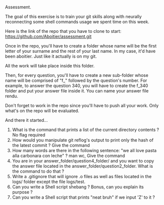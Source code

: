 Assessment.

The goal of this exercise is to train your git skills along with neurally reconnecting some shell commands usage we spent time on this week.

Here is the link of the repo that you have to clone to start: https://github.com/Aboitier/assessment.git

Once in the repo, you'll have to create a folder whose name will be the first letter of your surname and the rest of your last name. In my case, it'd have been aboitier. Just like it actually is on my git.

All the work will take place inside this folder.

Then, for every question, you'll have to create a new sub-folder whose name will be comprised of "f_" followed by the question's number. For example, to answer the question 340, you will have to create the f_340 folder and put your answer file inside it. You can name your answer file rendu.

Don't forget to work in the repo since you'll have to push all your work. Only what's on the repo will be evaluated.

And there it started...

1. What is the command that prints a list of the current directory contents ? No flag required
2. How would you manipulate git reflog's output to print only the hash of the latest commit ? Give the command
3. How many words are there in the following sentence: "we all love pasta alla carbonara con leche" ? man wc, Give the command
4. You are in your answer_folder/question4_folder/ and you want to copy the answer file located in the answer_folder/question2_folder. What is the command to do that ?
5. Write a .gitignore that will ignore .o files as well as files located in the logs/ folder except the file logs/test.
6. Can you write a Shell script shebang ? Bonus, can you explain its purpose ?
7. Can you write a Shell script that prints "neat bruh" if we input 'Z' to it ?

